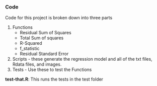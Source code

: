 ### Code

Code for this project is broken down into three parts

1. Functions
    * Residual Sum of Squares
    * Total Sum of squares
    * R-Squared
    * f_statistic
    * Residual Standard Error
2. Scripts - these generate the regression model and all of the txt files, Rdata files, and images.
3. Tests - Use these to test the Functions


**test-that.R**: This runs the tests in the test folder  
